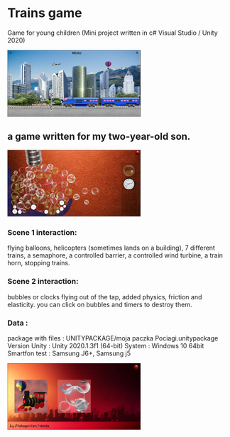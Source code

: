 # Trains game 
Game for young children 
(Mini project written in c# Visual Studio / Unity 2020)

<img src="./projectScreenImage/Trains3.png" width=300/>

## a game written for my two-year-old son.
<img src="./projectScreenImage/Trains2.png" width=300/>

### Scene 1 interaction:
flying balloons, helicopters (sometimes lands on a building), 7 different trains, a semaphore, a controlled barrier, a controlled wind turbine, a train horn, stopping trains.
### Scene 2 interaction:
bubbles or clocks flying out of the tap, added physics, friction and elasticity. you can click on bubbles and timers to destroy them.

### Data :
package with files : UNITYPACKAGE/moja paczka Pociagi.unitypackage
Version Unity : Unity 2020.1.3f1 (64-bit)
System : Windows 10 64bit
Smartfon test : Samsung J6+, Samsung j5

<img src="./projectScreenImage/Trains1.png" width=300/>